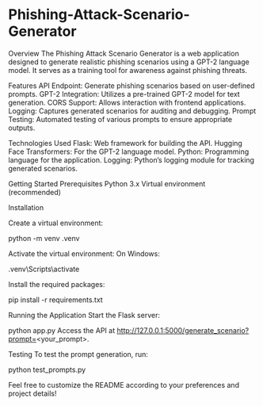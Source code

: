 # Phishing-Attack-Scenario-Generator

Overview
The Phishing Attack Scenario Generator is a web application designed to generate realistic phishing scenarios using a GPT-2 language model. It serves as a training tool for awareness against phishing threats.

Features
API Endpoint: Generate phishing scenarios based on user-defined prompts.
GPT-2 Integration: Utilizes a pre-trained GPT-2 model for text generation.
CORS Support: Allows interaction with frontend applications.
Logging: Captures generated scenarios for auditing and debugging.
Prompt Testing: Automated testing of various prompts to ensure appropriate outputs.

Technologies Used
Flask: Web framework for building the API.
Hugging Face Transformers: For the GPT-2 language model.
Python: Programming language for the application.
Logging: Python’s logging module for tracking generated scenarios.

Getting Started
Prerequisites
Python 3.x
Virtual environment (recommended)

Installation

Create a virtual environment:

python -m venv .venv

Activate the virtual environment:
On Windows:

.venv\Scripts\activate

Install the required packages:

pip install -r requirements.txt

Running the Application
Start the Flask server:

python app.py
Access the API at http://127.0.0.1:5000/generate_scenario?prompt=<your_prompt>.

Testing
To test the prompt generation, run:

python test_prompts.py

Feel free to customize the README according to your preferences and project details!
